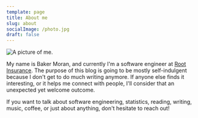 ```yaml
---
template: page
title: About me
slug: about
socialImage: /photo.jpg
draft: false
---
```


![A picture of me.](/photo.jpg)

My name is Baker Moran, and currently I'm a software engineer at [Root Insurance](joinroot.com). The purpose of this blog is going to be mostly self-indulgent because I don't get to do much writing anymore. If anyone else finds it interesting, or it helps me connect with people, I'll consider that an unexpected yet welcome outcome.

If you want to talk about software engineering, statistics, reading, writing, music, coffee, or just about anything, don't hesitate to reach out!